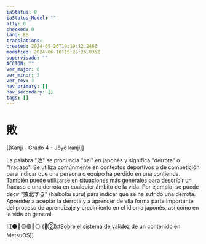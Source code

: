 ```yaml
---
iaStatus: 0
iaStatus_Model: ""
a11y: 0
checked: 0
lang: ES
translations: 
created: 2024-05-26T19:19:12.246Z
modified: 2024-06-10T15:26:26.035Z
supervisado: ""
ACCION: ""
ver_major: 0
ver_minor: 3
ver_rev: 3
nav_primary: []
nav_secondary: []
tags: []
---
```

# 敗

[[Kanji - Grado 4 - Jôyô kanji]]

La palabra "敗" se pronuncia "hai" en japonés y significa "derrota" o "fracaso". Se utiliza comúnmente en contextos deportivos o de competición para indicar que una persona o equipo ha perdido en una contienda. También puede utilizarse en situaciones más generales para describir un fracaso o una derrota en cualquier ámbito de la vida. Por ejemplo, se puede decir "敗北する" (haiboku suru) para indicar que se ha sufrido una derrota. Aprender a aceptar la derrota y a aprender de ella forma parte importante del proceso de aprendizaje y crecimiento en el idioma japonés, así como en la vida en general.


![[⚫🔴🟡🟢🔵⚪ (🔴②)#Sobre el sistema de validez de un contenido en MetsuOS]]